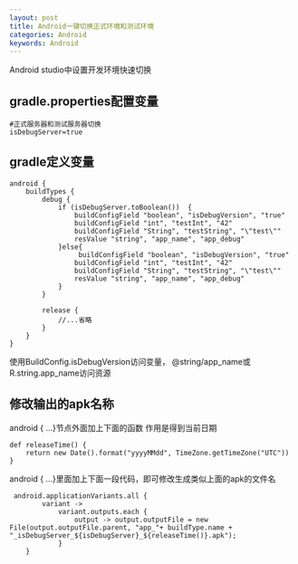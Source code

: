 ```yaml
---
layout: post
title: Android一键切换正式环境和测试环境
categories: Android
keywords: Android
---
```

Android studio中设置开发环境快速切换

## gradle.properties配置变量
```
#正式服务器和测试服务器切换
isDebugServer=true
```

## gradle定义变量
```
android {
    buildTypes {
        debug {
            if (isDebugServer.toBoolean())  {
                buildConfigField "boolean", "isDebugVersion", "true"
                buildConfigField "int", "testInt", "42"
                buildConfigField "String", "testString", "\"test\""
                resValue "string", "app_name", "app_debug"
            }else{
                 buildConfigField "boolean", "isDebugVersion", "true"
                buildConfigField "int", "testInt", "42"
                buildConfigField "String", "testString", "\"test\""
                resValue "string", "app_name", "app_debug"
            }
        }

        release {
            //...省略
        }
    }
}
```
使用BuildConfig.isDebugVersion访问变量，
@string/app_name或R.string.app_name访问资源

## 修改输出的apk名称
android { …}节点外面加上下面的函数 作用是得到当前日期
```
def releaseTime() {
    return new Date().format("yyyyMMdd", TimeZone.getTimeZone("UTC"))
}
```
android { …}里面加上下面一段代码，即可修改生成类似上面的apk的文件名
```
 android.applicationVariants.all {
        variant ->
            variant.outputs.each {
                output -> output.outputFile = new File(output.outputFile.parent, "app_"+ buildType.name + "_isDebugServer_${isDebugServer}_${releaseTime()}.apk");
            }
    }

```
